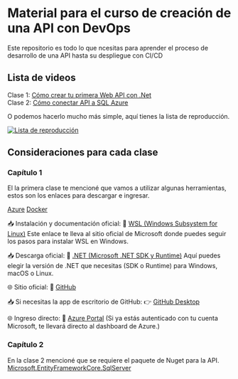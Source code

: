 # Material para el curso de creación de una API con DevOps

Este repositorio es todo lo que ncesitas para aprender el proceso de desarrollo de una API hasta su despliegue con CI/CD

## Lista de videos

Clase 1: [Cómo crear tu primera Web API con .Net](https://youtu.be/uJ-thFcwStc)  
Clase 2: [Cómo conectar API a SQL Azure](https://www.youtube.com/watch?v=OCTN4XgBf6I)  

O podemos hacerlo mucho más simple, aquí tienes la lista de reproducción.

[![Lista de reproducción](/assets/playlist.jpg)](https://www.youtube.com/watch?v=OCTN4XgBf6I&list=PLPQJK9oeCXTcPL7sN1xNUDAcIcrSzcN08)

## Consideraciones para cada clase

### Capítulo 1

El la primera clase te mencioné que vamos a utilizar algunas herramientas, estos son los enlaces para descargar e ingresar.

[Azure](https://portal.azure.com/)
[Docker](https://portal.azure.com/)

📥 Instalación y documentación oficial:
🔹 [WSL (Windows Subsystem for Linux)](https://learn.microsoft.com/en-us/windows/wsl/install)
Este enlace te lleva al sitio oficial de Microsoft donde puedes seguir los pasos para instalar WSL en Windows.

📥 Descarga oficial:
🔹 [.NET (Microsoft .NET SDK y Runtime)](https://dotnet.microsoft.com/download)
Aquí puedes elegir la versión de .NET que necesitas (SDK o Runtime) para Windows, macOS o Linux.


🌐 Sitio oficial:
🔹 [GitHub](https://github.com/)

📥 Si necesitas la app de escritorio de GitHub:
👉 [GitHub Desktop](https://desktop.github.com/)


🌐 Ingreso directo:
🔹 [Azure Portal](https://portal.azure.com/)
(Si ya estás autenticado con tu cuenta Microsoft, te llevará directo al dashboard de Azure.)

### Capítulo 2

En la clase 2 mencioné que se requiere el paquete de Nuget para la API.
[Microsoft.EntityFrameworkCore.SqlServer](https://www.nuget.org/packages/Microsoft.EntityFrameworkCore.SqlServer/)
